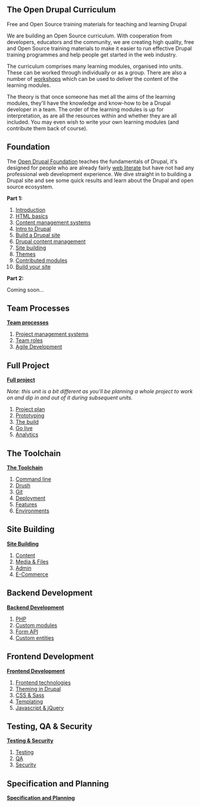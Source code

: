 The Open Drupal Curriculum
--------------------------

Free and Open Source training materials for teaching and learning Drupal

We are building an Open Source curriculum. With cooperation from developers, educators and the community, we are creating high quality, free and Open Source training materials to make it easier to run effective Drupal training programmes and help people get started in the web industry.

The curriculum comprises many learning modules, organised into units. These can be worked through individually or as a group. There are also a number of [workshops](workshops) which can be used to deliver the content of the learning modules.

The theory is that once someone has met all the aims of the learning modules, they'll have the knowledge and know-how to be a Drupal developer in a team. The order of the learning modules is up for interpretation, as are all the resources within and whether they are all included. You may even wish to write your own learning modules (and contribute them back of course).

## Foundation

The [Open Drupal Foundation](foundation/00_index.md) teaches the fundamentals of Drupal, it's designed for people who are already fairly [web literate](https://webmaker.org/en-US/literacy) but have not had any professional web development experience. We dive straight in to building a Drupal site and see some quick results and learn about the Drupal and open source ecosystem.

__Part 1:__

1. [Introduction](foundation/01_introduction.md)
2. [HTML basics](foundation/02_html_basics.md)
3. [Content management systems](foundation/03_content_management_systems.md)
4. [Intro to Drupal](foundation/04_intro_to_drupal.md)
5. [Build a Drupal site](foundation/05_build_drupal_site.md)
6. [Drupal content management](foundation/06_management.md)
7. [Site building](foundation/07_site_building.md)
8. [Themes](foundation/08_themes.md)
9. [Contributed modules](foundation/09_contrib_modules.md)
10. [Build your site](foundation/10_build_your_site.md)

__Part 2:__

Coming soon...

## Team Processes

__[Team processes](team/00_index.md)__

1. [Project management systems](team/01_pm_systems.md)
2. [Team roles](team/02_team_roles.md)
3. [Agile Development](team/03_agile.md)

## Full Project

__[Full project](project/00_index.md)__

*Note: this unit is a bit different as you'll be planning a whole project to work on and dip in and out of it during subsequent units.*

1. [Project plan](project/01_project_plan.md)
2. [Prototyping](project/02_prototyping.md)
3. [The build](project/03_the_build.md)
4. [Go live](project/04_go_live.md)
5. [Analytics](project/05_analytics.md)

## The Toolchain

__[The Toolchain](toolchain/00_index.md)__

1. [Command line](toolchain/01_command_line.md)
2. [Drush](toolchain/02_drush.md)
3. [Git](toolchain/03_git.md)
4. [Deployment](toolchain/04_deployment.md)
5. [Features](toolchain/05_features.md)
6. [Environments](toolchain/06_environments.md)

## Site Building

__[Site Building](site_building/00_index.md)__

1. [Content](site_building/01_content.md)
2. [Media & Files](site_building/02_media_files.md)
3. [Admin](site_building/03_admin.md)
4. [E-Commerce](site_building/04_e-commerce.md)

## Backend Development

__[Backend Development](backend/00_index.md)__

1. [PHP](backend/01_php.md)
2. [Custom modules](backend/02_custom_modules.md)
3. [Form API](backend/04_form_api.md)
4. [Custom entities](backend/05_custom_entities.md)

## Frontend Development

__[Frontend Development](frontend/00_index.md)__

1. [Frontend technologies](frontend/01_frontend_technologies.md)
2. [Theming in Drupal](frontend/02_drupal_theming.md)
3. [CSS & Sass](frontend/03_css_sass.md)
4. [Templating](frontend/04_templating.md)
5. [Javascript & jQuery](frontend/05_javascript_jquery.md)

## Testing, QA & Security

__[Testing & Security](testing/00_index.md)__

1. [Testing](testing/01_testing.md)
2. [QA](testing/02_qa.md)
3. [Security](testing/03_security.md)

## Specification and Planning

__[Specification and Planning](specification/00_index.md)__
